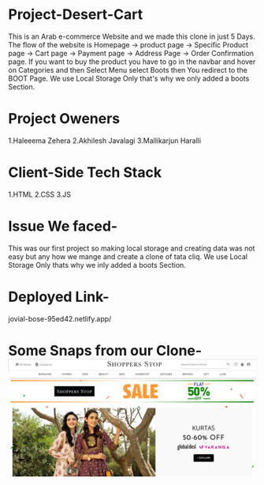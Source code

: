 # Project-Desert-Cart

This is an Arab e-commerce Website and we made this clone in just 5 Days. The flow of the website is Homepage -> product page -> Specific Product page -> Cart page -> Payment page -> Address Page -> Order Confirmation page. If you want to buy the product you have to go in the navbar and hover on Categories and then Select Menu select Boots then You redirect to the BOOT Page. We use Local Storage Only that's why we only added a boots Section.

# Project Oweners 
1.Haleeema Zehera
2.Akhilesh Javalagi
3.Mallikarjun Haralli

# Client-Side Tech Stack
1.HTML
2.CSS
3.JS



# Issue We faced-
This was our first project so making local storage and creating data was not easy but any how we mange and create a clone of tata cliq.
We use Local Storage Only thats why we inly added a boots Section.


# Deployed Link-
jovial-bose-95ed42.netlify.app/




# Some Snaps from our Clone-![aa](https://github.com/07HaleemaZehera/Project-3-Clone-ShoppersStop-BackEnd/blob/main/backend.png)




 
